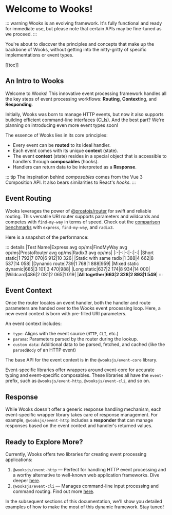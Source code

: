 # Welcome to Wooks!

::: warning
Wooks is an evolving framework. It's fully functional and ready for immediate use, but please note that certain APIs may be fine-tuned as we proceed.
:::

You're about to discover the principles and concepts that make up the backbone
of Wooks, without getting into the nitty-gritty of specific implementations or
event types.

[[toc]]

## An Intro to Wooks

Welcome to Wooks! This innovative event processing framework handles all the key
steps of event processing workflows: **Routing**, **Context**ing, and
**Responding**.

Initially, Wooks was born to manage HTTP events, but now it also supports
building efficient command-line interfaces (CLIs). And the best part? We're
planning on introducing even more event types soon!

The essence of Wooks lies in its core principles:

- Every event can be **routed** to its ideal handler.
- Each event comes with its unique **context** (state).
- The event **context** (state) resides in a special object that is accessible
  to handlers through **composables** (hooks).
- Handlers can return data to be interpreted as a **Response**.

::: tip
The inspiration behind _composables_ comes from the Vue 3 Composition
API. It also bears similarities to React's _hooks_.
:::

## Event Routing

Wooks leverages the power of
[@prostojs/router](https://github.com/prostojs/router) for swift and reliable
routing. This versatile URI router supports parameters and wildcards and
competes with `find-my-way` in terms of speed. Check out the
[comparison benchmarks](https://github.com/prostojs/router-benchmark) with
`express`, `find-my-way`, and `radix3`.

Here is a snapshot of the performance:

::: details
|Test Name|Express avg op/ms|FindMyWay avg op/ms|ProstoRouter avg op/ms|Radix3 avg op/ms|
|:-|-:|-:|-:|-:|
|Short static|1 792|7 070|6 912|10 326|
|Static with same radix|1 388|4 662|8 537|14 058|
|Dynamic route|739|1 768|1 888|959|
|Mixed static dynamic|685|3 101|3 470|988|
|Long static|637|2 174|8 934|14 000|
|Wildcard|486|2 081|2 065|1 019|
|**All together**|**663**|**2 328**|**2 893**|**1 549**|
:::

## Event Context

Once the router locates an event handler, both the handler and route parameters
are handed over to the Wooks event processing loop. Here, a new event context is
born with pre-filled URI parameters.

An event context includes:

- `type`: Aligns with the event source (`HTTP`, `CLI`, etc.)
- `params`: Parameters parsed by the router during the lookup.
- `custom data`: Additional data to be parsed, fetched, and cached (like the
  `parsedBody` of an HTTP event)

The base API for the event context is in the `@wooksjs/event-core` library.

Event-specific libraries offer wrappers around event-core for accurate typing
and event-specific composables. These libraries all have the `event-` prefix,
such as `@wooksjs/event-http`, `@wooksjs/event-cli`, and so on.

## Response

While Wooks doesn't offer a generic response handling mechanism, each
event-specific wrapper library takes care of response management. For example,
`@wooksjs/event-http` includes a **responder** that can manage responses based
on the event context and handler's returned values.

## Ready to Explore More?

Currently, Wooks offers two libraries for creating event processing
applications:

1. `@wooksjs/event-http` — Perfect for handling HTTP event processing and a
   worthy alternative to well-known web application frameworks. Dive deeper
   [here](/webapp/).
2. `@wooksjs/event-cli` — Manages command-line input processing and command
   routing. Find out more [here](/cliapp/).

In the subsequent sections of this documentation, we'll show you detailed
examples of how to make the most of this dynamic framework. Stay tuned!
